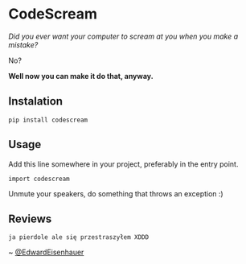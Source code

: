 # CodeScream

*Did you ever want your computer to scream at you when you make a mistake?*

No?

**Well now you can make it do that, anyway.**


## Instalation

```
pip install codescream
```

## Usage

Add this line somewhere in your project, preferably in the entry point.

```
import codescream
```

Unmute your speakers, do something that throws an exception :)

## Reviews


    ja pierdole ale się przestraszyłem XDDD
    
~ [@EdwardEisenhauer](https://github.com/EdwardEisenhauer)
